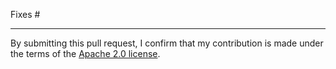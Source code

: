 <!--
Explain what changed and why.

Please read the [Contribution guidelines][1] and follow the pull-request
checklist.

[1]: https://github.com/aws-samples/aws-cdk-intro-workshop/blob/master/CONTRIBUTING.md
-->

Fixes # <!-- Please create a new issue if none exists yet -->

---

By submitting this pull request, I confirm that my contribution is made under the terms of the [Apache 2.0 license].

[Apache 2.0 license]: https://www.apache.org/licenses/LICENSE-2.0
